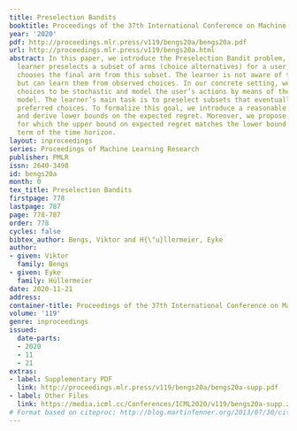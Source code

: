 ```yaml
---
title: Preselection Bandits
booktitle: Proceedings of the 37th International Conference on Machine Learning
year: '2020'
pdf: http://proceedings.mlr.press/v119/bengs20a/bengs20a.pdf
url: http://proceedings.mlr.press/v119/bengs20a.html
abstract: In this paper, we introduce the Preselection Bandit problem, in which the
  learner preselects a subset of arms (choice alternatives) for a user, which then
  chooses the final arm from this subset. The learner is not aware of the user’s preferences,
  but can learn them from observed choices. In our concrete setting, we allow these
  choices to be stochastic and model the user’s actions by means of the Plackett-Luce
  model. The learner’s main task is to preselect subsets that eventually lead to highly
  preferred choices. To formalize this goal, we introduce a reasonable notion of regret
  and derive lower bounds on the expected regret. Moreover, we propose algorithms
  for which the upper bound on expected regret matches the lower bound up to a logarithmic
  term of the time horizon.
layout: inproceedings
series: Proceedings of Machine Learning Research
publisher: PMLR
issn: 2640-3498
id: bengs20a
month: 0
tex_title: Preselection Bandits
firstpage: 778
lastpage: 787
page: 778-787
order: 778
cycles: false
bibtex_author: Bengs, Viktor and H{\"u}llermeier, Eyke
author:
- given: Viktor
  family: Bengs
- given: Eyke
  family: Hüllermeier
date: 2020-11-21
address: 
container-title: Proceedings of the 37th International Conference on Machine Learning
volume: '119'
genre: inproceedings
issued:
  date-parts:
  - 2020
  - 11
  - 21
extras:
- label: Supplementary PDF
  link: http://proceedings.mlr.press/v119/bengs20a/bengs20a-supp.pdf
- label: Other Files
  link: https://media.icml.cc/Conferences/ICML2020/v119/bengs20a-supp.zip
# Format based on citeproc: http://blog.martinfenner.org/2013/07/30/citeproc-yaml-for-bibliographies/
---
```

